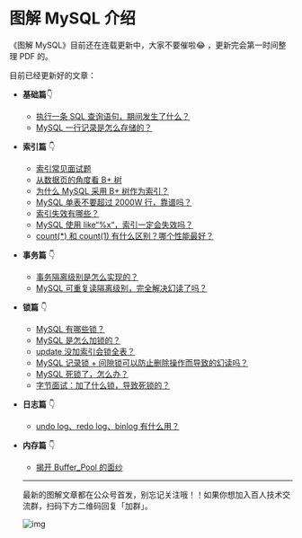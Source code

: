 # 图解 MySQL 介绍

《图解 MySQL》目前还在连载更新中，大家不要催啦:joy: ，更新完会第一时间整理 PDF 的。

目前已经更新好的文章：

- **基础篇**:point_down:
  
   - [执行一条 SQL 查询语句，期间发生了什么？](1.1%20执行一条%20select%20语句，期间发生了什么.md)
   - [MySQL 一行记录是怎么存储的？](1.2%20MySQL%20一行记录是怎么存储的.md)
   
- **索引篇** :point_down:
  
   - [索引常见面试题](2.1%20索引常见面试题.md)
   - [从数据页的角度看 B+ 树](2.2%20从数据页的角度看%20B+%20树.md)
   - [为什么 MySQL 采用 B+ 树作为索引？](2.3%20为什么%20MySQL%20采用%20B+%20树作为索引.md)
   - [MySQL 单表不要超过 2000W 行，靠谱吗？](2.4%20MySQL%20单表不要超过%202000W%20行，靠谱吗.md)
   - [索引失效有哪些？](2.5%20索引失效有哪些.md)
   - [MySQL 使用 like“%x“，索引一定会失效吗？](2.6%20MySQL%20使用%20like“%x“，索引一定会失效吗.md)
   - [count(\*) 和 count(1) 有什么区别？哪个性能最好？](2.7%20count(x)%20和%20count(1)%20有什么区别？哪个性能最好？.md)
   
- **事务篇** :point_down:
	- [事务隔离级别是怎么实现的？](3.1%20事务隔离级别是怎么实现的.md) 	
	- [MySQL 可重复读隔离级别，完全解决幻读了吗？](3.2%20MySQL%20可重复读隔离级别，完全解决幻读了吗.md) 	
	
- **锁篇** :point_down:
	- [MySQL 有哪些锁？](4.1%20MySQL%20有哪些锁.md) 	
	- [MySQL 是怎么加锁的？](4.2%20MySQL%20是怎么加锁的.md) 	
	- [update 没加索引会锁全表？](4.3%20update%20没加索引会锁全表.md) 	
	- [MySQL 记录锁 + 间隙锁可以防止删除操作而导致的幻读吗？](4.4%20MySQL%20记录锁%20+%20间隙锁可以防止删除操作而导致的幻读吗.md) 	
	- [MySQL 死锁了，怎么办？](4.5%20MySQL%20死锁了，怎么办.md) 	
	- [字节面试：加了什么锁，导致死锁的？](4.6%20字节面试：加了什么锁，导致死锁的.md)
	
- **日志篇** :point_down:
	
	- [undo log、redo log、binlog 有什么用？](5.1%20MySQL%20日志：undo%20log、redo%20log、binlog%20有什么用.md) 	
	
- **内存篇** :point_down:
	
	- [揭开 Buffer_Pool 的面纱](6.1%20揭开%20Buffer%20Pool%20的面纱.md) 	
	
	----
	
	最新的图解文章都在公众号首发，别忘记关注哦！！如果你想加入百人技术交流群，扫码下方二维码回复「加群」。
	
	![img](https://cdn.xiaolincoding.com/gh/xiaolincoder/ImageHost3@main/%E5%85%B6%E4%BB%96/%E5%85%AC%E4%BC%97%E5%8F%B7%E4%BB%8B%E7%BB%8D.png)